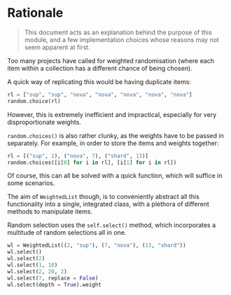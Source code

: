 # Rationale

> This document acts as an explanation behind the purpose of this module, and a few implementation choices whose reasons may not seem apparent at first.

Too many projects have called for weighted randomisation (where each item within a collection has a different chance of being chosen).

A quick way of replicating this would be having duplicate items:

```py
rl = ["sup", "sup", "nova", "nova", "nova", "nova", "nova"]
random.choice(rl)
```

However, this is extremely inefficient and impractical, especially for very disproportionate weights.

`random.choices()` is also rather clunky, as the weights have to be passed in separately. For example, in order to store the items and weights together:

```py
rl = [("sup", 2), ("nova", 7), ("shard", 13)]
random.choices([i[0] for i in rl], [i[1] for i in rl])
```

Of course, this can all be solved with a quick function, which will suffice in some scenarios.

The aim of `WeightedList` though, is to conveniently abstract all this functionality into a single, integrated class, with a plethora of different methods to manipulate items.

Random selection uses the `self.select()` method, which incorporates a multitude of random selections all in one.

```py
wl = WeightedList((2, "sup"), (7, "nova"), (13, "shard"))
wl.select()
wl.select(2)
wl.select(1, 10)
wl.select(2, 20, 2)
wl.select(7, replace = False)
wl.select(depth = True).weight
```